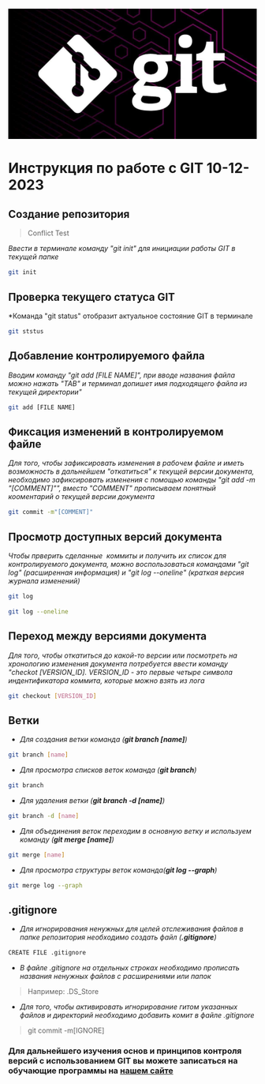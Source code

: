 ![GIT LOGO](/images/logogit.jpeg)
# Инструкция по работе с GIT 10-12-2023

## Создание репозитория

>Conflict Test 

*Ввести в терминале команду "git init" для инициации работы GIT в текущей папке*
```sh
git init
```

## Проверка текущего статуса GIT
*Команда "git status" отобразит актуальное состояние  GIT в терминале
```sh
git ststus
```

## Добавление контролируемого файла

*Вводим команду "git add [FILE NAME]", при вводе названия файла можно нажать "TAB" и  терминал допишет имя подходящего файла из текущей директории"*
```sh
git add [FILE NAME]
```

## Фиксация изменений в контролируемом файле


*Для того, чтобы зафиксировать изменения в рабочем файле и иметь возможность в дальнейшем "откатиться" к текущей версии документа, необходимо зафиксировать изменения с помощью команды "git add -m "[COMMENT]"", вместо "COMMENT" прописываем понятный кооментарий о текущей версии документа*
```sh
git commit -m"[COMMENT]"
```
## Просмотр доступных версий документа
*Чтобы прверить сделанные  коммиты и получить их список для контролируемого документа, можно воспользоваться командами "git log" (расширенная информация) и "git log --oneline" (краткая версия журнала изменений)*
```sh
git log
```
```sh
git log --oneline
```

## Переход между версиями документа

*Для того, чтобы откатиться до какой-то версии или посмотреть на хронологию изменения документа потребуется ввести команду "checkot [VERSION_ID]. VERSION_ID - это первые четыре символа индентификатора коммита, которые можно взять из лога*
```sh
git checkout [VERSION_ID]
```

## Ветки

+ *Для создания ветки команда (__git branch [name]__)*
```sh
git branch [name]
```

+ *Для просмотра списков веток команда (__git branch__)*
```sh
git branch
```

+ *Для удаления ветки (__git branch -d [name]__)*
```sh
git branch -d [name]
```
+ *Для объединения веток переходим в основную ветку и используем команду (__git merge [name]__)*
```sh
git merge [name]
```

+ *Для просмотра структуры веток команда(__git log --graph__)*
```sh
git merge log --graph
```

## .gitignore

+ *Для игнорирования ненужных для целей отслеживания файлов в папке репозитория необходимо создать файл (__.gitignore__)*
```sh
CREATE FILE .gitignore
```
+ *В файле .gitignore на отдельных строках необходимо прописать названия ненужных файлов с расширениями или папок*

>Например: .DS_Store

+ *Для того, чтобы активировать игнорирование гитом указанных файлов и директорий необходимо добавить комит в файле .gitignore*

>git commit -m[IGNORE]


### Для дальнейшего изучения основ и принципов контроля версий с использованием GIT вы можете записаться на обучающие программы на [нашем сайте](https://gb.ru/ "GB.ru") 


